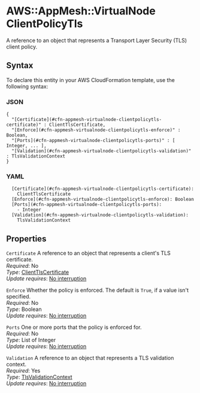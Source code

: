 # AWS::AppMesh::VirtualNode ClientPolicyTls<a name="aws-properties-appmesh-virtualnode-clientpolicytls"></a>

A reference to an object that represents a Transport Layer Security \(TLS\) client policy\.

## Syntax<a name="aws-properties-appmesh-virtualnode-clientpolicytls-syntax"></a>

To declare this entity in your AWS CloudFormation template, use the following syntax:

### JSON<a name="aws-properties-appmesh-virtualnode-clientpolicytls-syntax.json"></a>

```
{
  "[Certificate](#cfn-appmesh-virtualnode-clientpolicytls-certificate)" : ClientTlsCertificate,
  "[Enforce](#cfn-appmesh-virtualnode-clientpolicytls-enforce)" : Boolean,
  "[Ports](#cfn-appmesh-virtualnode-clientpolicytls-ports)" : [ Integer, ... ],
  "[Validation](#cfn-appmesh-virtualnode-clientpolicytls-validation)" : TlsValidationContext
}
```

### YAML<a name="aws-properties-appmesh-virtualnode-clientpolicytls-syntax.yaml"></a>

```
  [Certificate](#cfn-appmesh-virtualnode-clientpolicytls-certificate):
    ClientTlsCertificate
  [Enforce](#cfn-appmesh-virtualnode-clientpolicytls-enforce): Boolean
  [Ports](#cfn-appmesh-virtualnode-clientpolicytls-ports):
    - Integer
  [Validation](#cfn-appmesh-virtualnode-clientpolicytls-validation):
    TlsValidationContext
```

## Properties<a name="aws-properties-appmesh-virtualnode-clientpolicytls-properties"></a>

`Certificate` <a name="cfn-appmesh-virtualnode-clientpolicytls-certificate"></a>
A reference to an object that represents a client's TLS certificate\.  
_Required_: No  
_Type_: [ClientTlsCertificate](aws-properties-appmesh-virtualnode-clienttlscertificate.md)  
_Update requires_: [No interruption](https://docs.aws.amazon.com/AWSCloudFormation/latest/UserGuide/using-cfn-updating-stacks-update-behaviors.html#update-no-interrupt)

`Enforce` <a name="cfn-appmesh-virtualnode-clientpolicytls-enforce"></a>
Whether the policy is enforced\. The default is `True`, if a value isn't specified\.  
_Required_: No  
_Type_: Boolean  
_Update requires_: [No interruption](https://docs.aws.amazon.com/AWSCloudFormation/latest/UserGuide/using-cfn-updating-stacks-update-behaviors.html#update-no-interrupt)

`Ports` <a name="cfn-appmesh-virtualnode-clientpolicytls-ports"></a>
One or more ports that the policy is enforced for\.  
_Required_: No  
_Type_: List of Integer  
_Update requires_: [No interruption](https://docs.aws.amazon.com/AWSCloudFormation/latest/UserGuide/using-cfn-updating-stacks-update-behaviors.html#update-no-interrupt)

`Validation` <a name="cfn-appmesh-virtualnode-clientpolicytls-validation"></a>
A reference to an object that represents a TLS validation context\.  
_Required_: Yes  
_Type_: [TlsValidationContext](aws-properties-appmesh-virtualnode-tlsvalidationcontext.md)  
_Update requires_: [No interruption](https://docs.aws.amazon.com/AWSCloudFormation/latest/UserGuide/using-cfn-updating-stacks-update-behaviors.html#update-no-interrupt)
